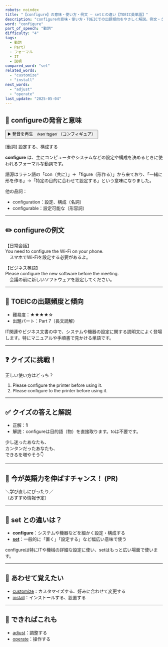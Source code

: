 ```yaml
---
robots: noindex
title: "【configure】の意味・使い方・例文 ― setとの違い【TOEIC英単語】"
description: "configureの意味・使い方・TOEICでの出題傾向をやさしく解説。例文・クイズ付きでsetとの違いもわかりやすく学べます。"
word: "configure"
part_of_speech: "動詞"
difficulty: "4"
tags:
  - 動詞
  - Part7
  - フォーマル
  - IT
  - 説明
compared_word: "set"
related_words:
  - "customize"
  - "install"
next_words:
  - "adjust"
  - "operate"
last_update: "2025-05-04"
---
```


## 🔰 configureの発音と意味

<button class="play-audio" onclick="playTTS('configure')">
  <span class="play-audio-main">
    ▶️ 発音を再生　/kənˈfɪɡjər/
  </span>
  <span class="play-audio-sub">
    （コンフィギュア）
  </span>
</button>

[動詞] 設定する、構成する

**configure** は、主にコンピュータやシステムなどの設定や構成を決めるときに使われるフォーマルな動詞です。

語源はラテン語の「con（共に）」＋「figure（形作る）」から来ており、「一緒に形を作る」→「特定の目的に合わせて設定する」という意味になりました。

他の品詞：  
- configuration：設定、構成（名詞）
- configurable：設定可能な（形容詞）

---

## ✏️ configureの例文

【日常会話】  
You need to configure the Wi-Fi on your phone.  
　スマホでWi-Fiを設定する必要があるよ。

【ビジネス英語】  
Please configure the new software before the meeting.  
　会議の前に新しいソフトウェアを設定してください。

---

## 🎯 TOEICの出題頻度と傾向

- 難易度：★★★★☆
- 出題パート：Part 7（長文読解）

IT関連やビジネス文書の中で、システムや機器の設定に関する説明文によく登場します。特にマニュアルや手順書で見かける単語です。

---

## ❓ クイズに挑戦！

正しい使い方はどっち？

1. Please configure the printer before using it.  
2. Please configure to the printer before using it.

---

## ✅ クイズの答えと解説

- 正解：**1**
- 解説：configureは目的語（物）を直接取ります。toは不要です。

少し迷ったあなたも、  
カンタンだったあなたも、  
できるを増やそう👇️

---

## 🚀 今が英語力を伸ばすチャンス！ (PR)

<div class="info-center">
＼学び直しにぴったり／<br>  
（おすすめ情報予定）
</div>

---

## 🤔  set との違いは？

- **configure**：システムや機器などを細かく設定・構成する
- **[set](/word/set/)**：一般的に「置く」「設定する」など幅広い意味で使う

configureは特にITや機械の詳細な設定に使い、setはもっと広い場面で使います。

---

## 🧩 あわせて覚えたい

- [customize](/word/customize/)：カスタマイズする、好みに合わせて変更する
- [install](/word/install/)：インストールする、設置する

---

## 📖 できればこれも

- [adjust](/word/adjust/)：調整する
- [operate](/word/operate/)：操作する

<!-- cvid: aid24_bid41 -->

